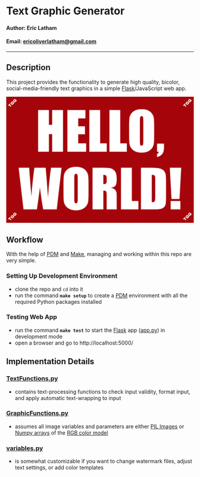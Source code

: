 # Text Graphic Generator

#### Author: Eric Latham

#### Email: ericoliverlatham@gmail.com

---

## Description

This project provides the functionality to generate high quality, bicolor, social-media-friendly text graphics in a simple [Flask](https://flask.palletsprojects.com/en/1.1.x/)/JavaScript web app.

![example graphic](example.png)

## Workflow

With the help of [PDM](https://pdm.fming.dev/) and [Make](https://www.gnu.org/software/make/manual/html_node/Introduction.html), managing and working within this repo are very simple.

### Setting Up Development Environment

- clone the repo and `cd` into it
- run the command **`make setup`** to create a [PDM](https://pdm.fming.dev/) environment with all the required Python packages installed

### Testing Web App

- run the command **`make test`** to start the [Flask](https://flask.palletsprojects.com/en/1.1.x/) app ([app.py](public/app.py)) in development mode
- open a browser and go to http://localhost:5000/

## Implementation Details

### [TextFunctions.py](public/TextFunctions.py)

- contains text-processing functions to check input validity, format input, and apply automatic text-wrapping to input

### [GraphicFunctions.py](public/GraphicFunctions.py)

- assumes all image variables and parameters are either [PIL Images](https://pillow.readthedocs.io/en/stable/reference/Image.html) or [Numpy arrays](https://www.numpy.org/devdocs/reference/generated/numpy.array.html) of the [RGB color model](https://www.geeksforgeeks.org/computer-graphics-the-rgb-color-model/)

### [variables.py](public/variables.py)

- is somewhat customizable if you want to change watermark files, adjust text settings, or add color templates
